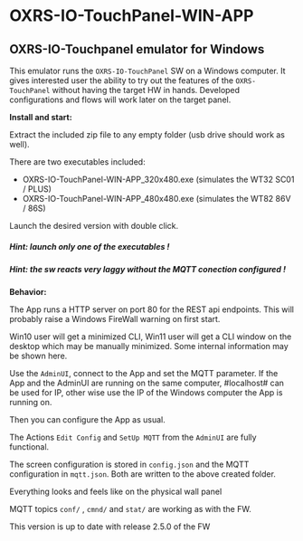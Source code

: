 
# OXRS-IO-TouchPanel-WIN-APP
## OXRS-IO-Touchpanel emulator for Windows

This emulator runs the `OXRS-IO-TouchPanel` SW on a Windows computer. It gives interested user the ability to try out the features of the `OXRS-TouchPanel` without having the target HW in hands. Developed configurations and flows will work later on the target panel.

**Install and start:**

Extract the included zip file to any empty folder (usb drive should work as well).

There are two executables included: 
- OXRS-IO-TouchPanel-WIN-APP_320x480.exe (simulates the WT32 SC01 / PLUS)
- OXRS-IO-TouchPanel-WIN-APP_480x480.exe (simulates the WT82 86V / 86S)
  
Launch the desired version with double click.

##### Hint: launch only one of the executables !

##### Hint: the sw reacts very laggy without the MQTT conection configured !


**Behavior:**

The App runs a HTTP server on port 80 for the REST api endpoints. This will probably raise a Windows FireWall warning on first start.

Win10 user will get a minimized CLI, Win11 user will get a CLI window on the desktop which may be manually minimized. Some internal information may be shown here.

Use the `AdminUI`, connect to the App and set the MQTT parameter. If the App and the AdminUI are running on the same computer, #localhost# can be used for IP, other wise use the IP of the Windows computer the App is running on.

Then you can configure the App as usual.

The Actions `Edit Config` and `SetUp MQTT` from the `AdminUI` are fully functional.

The screen configuration is stored in `config.json` and the MQTT configuration in `mqtt.json`. Both are written to the above created folder.

Everything looks and feels like on the physical wall panel

MQTT topics  `conf/` , `cmnd/` and `stat/` are working as with the FW.

This version is up to date with release 2.5.0 of the FW

